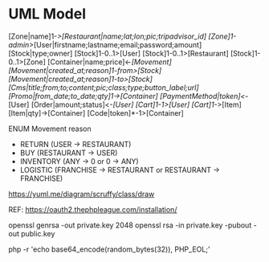# UML Model

[Zone|name]1-*>[Restaurant|name;lat;lon;pic;tripadvisor_id]
[Zone]1-admin*>[User|firstname;lastname;email;password;amount]
[Stock|type;owner]
[Stock]1-0..1>[User]
[Stock]1-0..1>[Restaurant]
[Stock]1-0..1>[Zone]
[Container|name;price]<-*[Movement]
[Movement|created_at;reason]1-from>[Stock]
[Movement|created_at;reason]1-to>[Stock]
[Cms|title;from;to;content;pic;class;type;button_label;url]
[Promo|from_date;to_date;qty]1->[Container]
[PaymentMethod|token]<*-[User]
[Order|amount;status]<*-[User]
[Cart]1-1>[User]
[Cart]1-*>[Item]
[Item|qty]->[Container]
[Code|token]*-1>[Container]

ENUM Movement reason
- RETURN (USER -> RESTAURANT)
- BUY (RESTAURANT -> USER) 
- INVENTORY (ANY -> 0 or 0 -> ANY)
- LOGISTIC (FRANCHISE -> RESTAURANT or RESTAURANT -> FRANCHISE)

https://yuml.me/diagram/scruffy/class/draw

REF: https://oauth2.thephpleague.com/installation/

openssl genrsa -out private.key 2048
openssl rsa -in private.key -pubout -out public.key

php -r 'echo base64_encode(random_bytes(32)), PHP_EOL;'